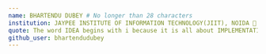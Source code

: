 ```yaml
---
name: BHARTENDU DUBEY # No longer than 28 characters
institution: JAYPEE INSTITUTE OF INFORMATION TECHNOLOGY(JIIT), NOIDA 🚩 # no longer than 58 characters
quote: The word IDEA begins with i because it is all about IMPLEMENTATION. # no longer than 100 characters, avoid using quotes(") to guarantee the format remains the same.
github_user: bhartendudubey
---
```

